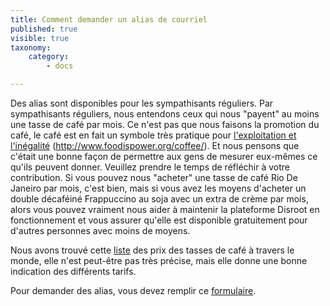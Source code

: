 ```yaml
---
title: Comment demander un alias de courriel
published: true
visible: true
taxonomy:
    category:
        - docs

---
```


Des alias sont disponibles pour les sympathisants réguliers. Par sympathisants réguliers, nous entendons ceux qui nous "payent" au moins une tasse de café par mois.
Ce n'est pas que nous faisons la promotion du café, le café est en fait un symbole très pratique pour [l'exploitation et l'inégalité](http://thesourcefilm.com/) (http://www.foodispower.org/coffee/). Et nous pensons que c'était une bonne façon de permettre aux gens de mesurer eux-mêmes ce qu'ils peuvent donner.
Veuillez prendre le temps de réfléchir à votre contribution. Si vous pouvez nous "acheter" une tasse de café Rio De Janeiro par mois, c'est bien, mais si vous avez les moyens d'acheter un double décaféiné Frappuccino au soja avec un extra de crème par mois, alors vous pouvez vraiment nous aider à maintenir la plateforme Disroot en fonctionnement et vous assurer qu'elle est disponible gratuitement pour d'autres personnes avec moins de moyens.

Nous avons trouvé cette [liste](https://www.caffesociety.co.uk/blog/the-cheapest-cities-in-the-world-for-a-cup-of-coffee) des prix des tasses de café à travers le monde, elle n'est peut-être pas très précise, mais elle donne une bonne indication des différents tarifs.

Pour demander des alias, vous devez remplir ce [formulaire](https://disroot.org/forms/alias-request-form).
